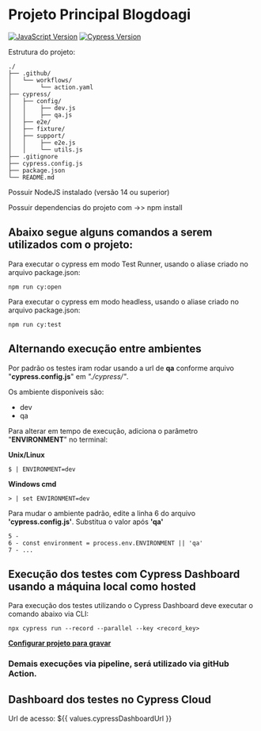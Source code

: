 [javascript-image]: https://img.shields.io/badge/javascript-red
[javascript-url]: https://developer.mozilla.org/en-US/docs/Web/JavaScript
[cypress-image]:https://img.shields.io/badge/cypress-10.9.0-beige
[cypress-url]:https://docs.cypress.io/guides/overview/why-cypress

# Projeto Principal Blogdoagi
[![JavaScript Version][javascript-image]][javascript-url]
[![Cypress Version][cypress-image]][cypress-url]

Estrutura do projeto:
```
./
├── .github/
│   └── workflows/
│        └── action.yaml
├── cypress/
│   ├── config/
│   │    ├── dev.js
│   │    ├── qa.js
│   ├── e2e/
│   ├── fixture/
│   ├── support/
│   │    ├── e2e.js
│   │    └── utils.js
├── .gitignore
├── cypress.config.js
├── package.json
└── README.md
```

Possuir NodeJS instalado (versão 14 ou superior)

Possuir dependencias do projeto com ->> npm install

## Abaixo segue alguns comandos a serem utilizados com o projeto:

Para executar o cypress em modo Test Runner, usando o aliase criado no arquivo package.json:
```
npm run cy:open
```

Para executar o cypress em modo headless, usando o aliase criado no arquivo package.json:
```
npm run cy:test
```

## Alternando execução entre ambientes

Por padrão os testes iram rodar usando a url de **qa** conforme arquivo "**cypress.config.js**" em *"./cypress/"*. 

Os ambiente disponíveis são:
- dev
- qa

Para alterar em tempo de execução, adiciona o parâmetro "**ENVIRONMENT**" no terminal:

**Unix/Linux**
```
$ | ENVIRONMENT=dev
```

**Windows cmd**
```
> | set ENVIRONMENT=dev
```

Para mudar o ambiente padrão, edite a linha 6 do arquivo **'cypress.config.js'**. Substitua o valor após **'qa'**
```
5 -
6 - const environment = process.env.ENVIRONMENT || 'qa'
7 - ...
```

## Execução dos testes com Cypress Dashboard usando a máquina local como hosted

Para execução dos testes utilizando o Cypress Dashboard deve executar o comando abaixo via CLI:

```
npx cypress run --record --parallel --key <record_key>
```
**[Configurar projeto para gravar](https://docs.cypress.io/guides/dashboard/projects#Setup)**

### Demais execuções via pipeline, será utilizado via gitHub Action.

## Dashboard dos testes no Cypress Cloud
Url de acesso: ${{ values.cypressDashboardUrl }}
